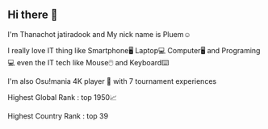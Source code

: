 ## Hi there 👋

I'm Thanachot jatiradook and My nick name is Pluem☺️

I really love IT thing like Smartphone🖥️ Laptop💻 Computer🖥️ and Programing💻 even the IT tech like Mouse🖱️ and Keyboard⌨️

I'm also Osu!mania 4K player 🎹 with 7 tournament experiences

Highest Global Rank : top 1950📈

Highest Country Rank : top 39
